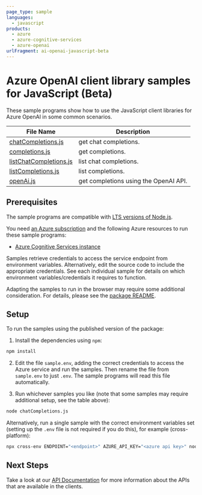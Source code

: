 ```yaml
---
page_type: sample
languages:
  - javascript
products:
  - azure
  - azure-cognitive-services
  - azure-openai
urlFragment: ai-openai-javascript-beta
---
```


# Azure OpenAI client library samples for JavaScript (Beta)

These sample programs show how to use the JavaScript client libraries for Azure OpenAI in some common scenarios.

| **File Name**                                 | **Description**                       |
| --------------------------------------------- | ------------------------------------- |
| [chatCompletions.js][chatcompletions]         | get chat completions.                 |
| [completions.js][completions]                 | get completions.                      |
| [listChatCompletions.js][listchatcompletions] | list chat completions.                |
| [listCompletions.js][listcompletions]         | list completions.                     |
| [openAi.js][openai]                           | get completions using the OpenAI API. |

## Prerequisites

The sample programs are compatible with [LTS versions of Node.js](https://github.com/nodejs/release#release-schedule).

You need [an Azure subscription][freesub] and the following Azure resources to run these sample programs:

- [Azure Cognitive Services instance][createinstance_azurecognitiveservicesinstance]

Samples retrieve credentials to access the service endpoint from environment variables. Alternatively, edit the source code to include the appropriate credentials. See each individual sample for details on which environment variables/credentials it requires to function.

Adapting the samples to run in the browser may require some additional consideration. For details, please see the [package README][package].

## Setup

To run the samples using the published version of the package:

1. Install the dependencies using `npm`:

```bash
npm install
```

2. Edit the file `sample.env`, adding the correct credentials to access the Azure service and run the samples. Then rename the file from `sample.env` to just `.env`. The sample programs will read this file automatically.

3. Run whichever samples you like (note that some samples may require additional setup, see the table above):

```bash
node chatCompletions.js
```

Alternatively, run a single sample with the correct environment variables set (setting up the `.env` file is not required if you do this), for example (cross-platform):

```bash
npx cross-env ENDPOINT="<endpoint>" AZURE_API_KEY="<azure api key>" node chatCompletions.js
```

## Next Steps

Take a look at our [API Documentation][apiref] for more information about the APIs that are available in the clients.

[chatcompletions]: https://github.com/Azure/azure-sdk-for-js/blob/main/sdk/openai/ai-openai/samples/v1-beta/javascript/chatCompletions.js
[completions]: https://github.com/Azure/azure-sdk-for-js/blob/main/sdk/openai/ai-openai/samples/v1-beta/javascript/completions.js
[listchatcompletions]: https://github.com/Azure/azure-sdk-for-js/blob/main/sdk/openai/ai-openai/samples/v1-beta/javascript/listChatCompletions.js
[listcompletions]: https://github.com/Azure/azure-sdk-for-js/blob/main/sdk/openai/ai-openai/samples/v1-beta/javascript/listCompletions.js
[openai]: https://github.com/Azure/azure-sdk-for-js/blob/main/sdk/openai/ai-openai/samples/v1-beta/javascript/openAi.js
[apiref]: https://learn.microsoft.com/azure/cognitive-services/openai/
[freesub]: https://azure.microsoft.com/free/
[createinstance_azurecognitiveservicesinstance]: https://learn.microsoft.com/azure/cognitive-services/openai/how-to/create-resource
[package]: https://github.com/Azure/azure-sdk-for-js/tree/main/sdk/openai/ai-openai/README.md
